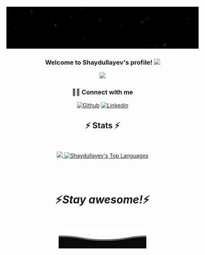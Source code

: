 <p align="center">
  <img src="https://github.com/ulugbekivich/ulugbekivich/blob/main/assets/github.gif" alt="Hi, I'm Shaydullayev 👋">
</p>

<h3 align="center">
    Welcome to Shaydullayev's profile!
    <img src="https://media.giphy.com/media/hvRJCLFzcasrR4ia7z/giphy.gif" width="28">
</h3>

<p align="center">
    <a href="https://github.com/Ulugbekivich/readme-typing-svg">
        <img
                src="https://readme-typing-svg.herokuapp.com/?lines=DotNet%20Developer;Always%20learning%20new%20things&center=true&width=380&height=45"></a>
</p>

<h3 align="center">🙋‍♂️ Connect with me</h3>

<p align="center">
    <a href="https://github.com/ulugbekivich">
        <img alt="Github"
             src="https://img.shields.io/badge/GitHub-100000?style=for-the-badge&logo=github&logoColor=white"></a>
    <a href="https://www.linkedin.com/in/a-zamjon-shaydullayev-045510257/">
        <img alt="Linkedin"
             src="https://img.shields.io/badge/LinkedIn-0077B5?style=for-the-badge&logo=linkedin&logoColor=white"></a>
</p>

<h2 align="center">⚡ Stats ⚡</h2>

<br>
<p align="center" >
  <a href="https://github.com/ulugbekivich/github-readme-stats"> 
      <img  src="https://github-readme-stats.vercel.app/api?username=ulugbekivich&&show_icons=true&theme=dark&border=61dafb&hide_border=true"/>
  </a>

  <a href="https://denvercoder1-github-readme-stats.vercel.app/api/top-langs/?username=ulugbekivich&langs_count=8&layout=compact&theme=dark&border=61dafb&hide_border=true">
    <img alt="Shaydullayev's Top Languages" src="https://denvercoder1-github-readme-stats.vercel.app/api/top-langs/?username=ulugbekivich&langs_count=8&layout=compact&theme=dark&border=61dafb&hide_border=true" /></a>
</p>

<br>
<br>
<h1 align='center'>⚡️<i>Stay awesome!</i>⚡️</h1>
<br>
<p align="center">
        <img src="https://github.com/ulugbekivich/ulugbekivich/blob/main/assets/Bottom.svg" alt="Github Stats" />
</p>

